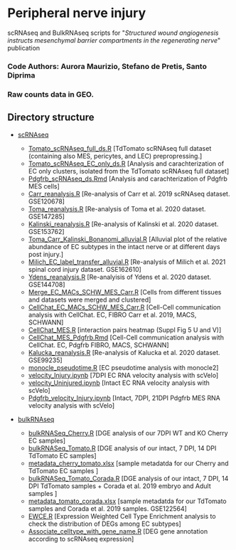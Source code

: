 # Peripheral nerve injury
scRNAseq and BulkRNAseq scripts for "*Structured wound angiogenesis instructs mesenchymal barrier compartments in the regenerating nerve*" publication 

### Code Authors: Aurora Maurizio, Stefano de Pretis, Santo Diprima
 
### Raw counts data in GEO. 

## Directory structure


 * [scRNAseq](./scRNAseq)
   * [Tomato_scRNAseq_full_ds.R](./scRNAseq/Tomato_scRNAseq_full_ds.R) [TdTomato scRNAseq full dataset (containing also MES, pericytes, and LEC) prepropressing.] 
   * [Tomato_scRNAseq_EC_only_ds.R](./scRNAseq/Tomato_scRNAseq_EC_only_ds.R) [Analysis and carachterization of EC only clusters, isolated from the TdTomato scRNAseq full dataset]
   * [Pdgfrb_scRNAseq_ds.Rmd](./scRNAseq/Pdgfrb_scRNAseq_ds.Rmd) [Analysis and carachterization of Pdgfrb MES cells]
   * [Carr_reanalysis.R](./scRNAseq/Carr_reanalysis.R) [Re-analysis of Carr et al. 2019 scRNAseq dataset. GSE120678]
   * [Toma_reanalysis.R](./scRNAseq/Toma_reanalysis.R) [Re-analysis of Toma et al. 2020 dataset. GSE147285]
   * [Kalinski_reanalysis.R](./scRNAseq/Kalinski_reanalysis.R) [Re-analysis of Kalinski et al. 2020 dataset. GSE153762]
   * [Toma_Carr_Kalinski_Bonanomi_alluvial.R](./scRNAseq/Toma_Carr_Kalinski_Bonanomi_alluvial.R) [Alluvial plot of the relative abundance of EC subtypes in the intact nerve or at different days post injury.]
   * [Milich_EC_label_transfer_alluvial.R](./scRNAseq/Milich_EC_label_transfer_alluvial.R ) [Re-analysis of Milich et al. 2021 spinal cord injury dataset. GSE162610]
   * [Ydens_reanalysis.R](./scRNAseq/Ydens_reanalysis.R) [Re-analyisis of Ydens et al. 2020 dataset. GSE144708]
   * [Merge_EC_MACs_SCHW_MES_Carr.R](./scRNAseq/Merge_EC_MACs_SCHW_MES_Carr.R) [Cells from different tissues and datasets were merged and clustered]
   * [CellChat_EC_MACs_SCHW_MES_Carr.R](./scRNAseq/CellChat_EC_MACs_SCHW_MES_Carr.R) [Cell-Cell communication analysis with CellChat. EC, FIBRO Carr et al. 2019, MACS, SCHWANN]
   * [CellChat_MES.R](./scRNAseq/CellChat_MES.R) [interaction pairs heatmap (Suppl Fig 5 U and V)]
   * [CellChat_MES_Pdgfrb.Rmd](./scRNAseq/CellChat_MES_Pdgfrb.Rmd) [Cell-Cell communication analysis with CellChat. EC, Pdgfrb FIBRO, MACS, SCHWANN] 
   * [Kalucka_reanalysis.R](./scRNAseq/Kalucka_reanalysis.R) [Re-analysis of Kalucka et al. 2020 dataset. GSE99235]
   * [monocle_pseudotime.R](./scRNAseq/monocle_pseudotime.R) [EC pseudotime analysis with monocle2]
   * [velocity_Injury.ipynb](./scRNAseq/velocity_Injury.ipynb) [7DPI EC RNA velocity analysis with scVelo]
   * [velocity_Uninjured.ipynb](./scRNAseq/velocity_Uninjured.ipynb) [Intact EC RNA velocity analysis with scVelo]
   * [Pdgfrb_velocity_Injury.ipynb](./scRNAseq/Pdgfrb_velocity_Injury.ipynb) [Intact, 7DPI, 21DPI Pdgfrb MES RNA velocity analysis with scVelo]

 * [bulkRNAseq](./bulkRNAseq) 
   * [bulkRNASeq_Cherry.R](./bulkRNAseq/bulkRNASeq_Cherry.R) [DGE analysis of our 7DPI WT and KO Cherry EC samples]
   * [bulkRNASeq_Tomato.R](./bulkRNAseq/bulkRNASeq_Tomato.R) [DGE analysis of our intact, 7 DPI, 14 DPI TdTomato EC samples]
   * [metadata_cherry_tomato.xlsx](./bulkRNAseq/metadata_cherry_tomato.xlsx) [sample metadatda for our Cherry and TdTomato EC samples ]
   * [bulkRNASeq_Tomato_Corada.R](./bulkRNAseq/bulkRNASeq_Tomato_Corada.R) [DGE analysis of our intact, 7 DPI, 14 DPI TdTomato samples + Corada et al. 2019 embryo and Adult samples ]
   * [metadata_tomato_corada.xlsx](./bulkRNAseq/metadata_tomato_corada.xlsx) [sample metadatda for our TdTomato samples and Corada et al. 2019 samples. GSE122564]
   * [EWCE.R](./bulkRNAseq/EWCE.R) [Expression Weighted Cell Type Enrichment analysis to check the distribution of DEGs among EC subtypes]
   * [Associate_celltype_with_gene_name.R](./bulkRNAseq/Associate_celltype_with_gene_name.R) [DEG gene annotation according to scRNAseq expression]





